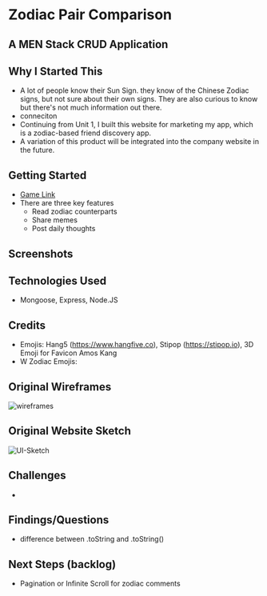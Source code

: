 # Zodiac Pair Comparison

## A MEN Stack CRUD Application

## Why I Started This
- A lot of people know their Sun Sign. they know of the Chinese Zodiac signs, but not sure about their own signs. They are also curious to know but there's not much information out there.
- conneciton 
- Continuing from Unit 1, I built this website for marketing my app, which is a zodiac-based friend discovery app.
- A variation of this product will be integrated into the company website in the future. 

## Getting Started
- <a href="https://  /">Game Link</a>
- There are three key features
  - Read zodiac counterparts
  - Share memes
  - Post daily thoughts

## Screenshots


## Technologies Used 
- Mongoose, Express, Node.JS

## Credits
- Emojis: Hang5 (https://www.hangfive.co), Stipop (https://stipop.io), 3D Emoji for Favicon Amos Kang
- W Zodiac Emojis:

## Original Wireframes
<img src="https://i.imgur.com/ceKYjms_d.webp?maxwidth=1520&fidelity=grand"  alt="wireframes">

## Original Website Sketch
<img src="https://i.imgur.com/odACAaA_d.webp?maxwidth=760&fidelity=grand" alt="UI-Sketch">

## Challenges
- 

## Findings/Questions
- difference between .toString and .toString()

## Next Steps (backlog)
- Pagination or Infinite Scroll for zodiac comments


